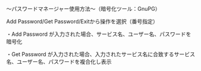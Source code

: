 <p>〜パスワードマネージャー使用方法〜（暗号化ツール：GnuPG）</p>
<p>Add Password/Get Password/Exitから操作を選択（番号指定）</p>
<p>・Add Password が入力された場合、サービス名、ユーザー名、パスワードを暗号化</p>
<p>・Get Password が入力された場合、入力されたサービス名に合致するサービス名、ユーザー名、パスワードを複合化し表示</p>
